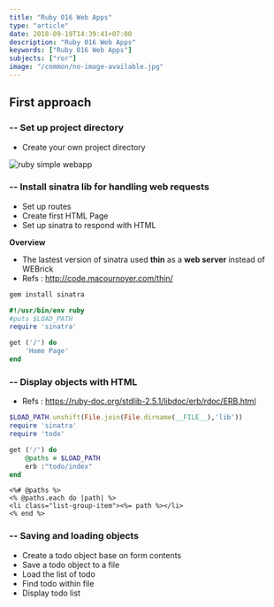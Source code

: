 ```yaml
---
title: "Ruby 016 Web Apps"
type: "article"
date: 2018-09-19T14:39:41+07:00
description: "Ruby 016 Web Apps"
keywords: ["Ruby 016 Web Apps"]
subjects: ["ror"]
image: "/common/no-image-available.jpg"
---
```


## First approach

### -- Set up project directory

- Create your own project directory

![ruby simple webapp](/posts/ruby-simple-webapp.png)

### -- Install sinatra lib for handling web requests

- Set up routes
- Create first HTML Page
- Set up sinatra to respond with HTML

**Overview**

- The lastest version of sinatra used **thin** as a **web server** instead of WEBrick
- Refs : http://code.macournoyer.com/thin/

```bash
gem install sinatra
```

```ruby
#!/usr/bin/env ruby
#puts $LOAD_PATH
require 'sinatra'

get ('/') do
	'Home Page'
end
```

### -- Display objects with HTML

- Refs : https://ruby-doc.org/stdlib-2.5.1/libdoc/erb/rdoc/ERB.html

```ruby
$LOAD_PATH.unshift(File.join(File.dirname(__FILE__),'lib'))
require 'sinatra'
require 'todo'

get ('/') do	
	@paths = $LOAD_PATH
	erb :"todo/index"
end
```

```erb
<%# @paths %>
<% @paths.each do |path| %>
<li class="list-group-item"><%= path %></li>
<% end %>
```

### -- Saving and loading objects

- Create a todo object base on form contents
- Save a todo object to a file
- Load the list of todo
- Find todo within file
- Display todo list